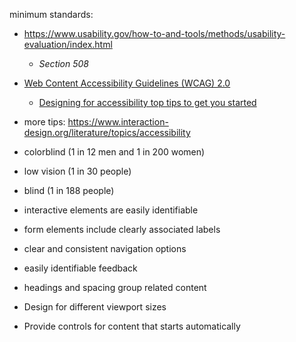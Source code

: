 minimum standards:
* https://www.usability.gov/how-to-and-tools/methods/usability-evaluation/index.html
  * *Section 508*
* [Web Content Accessibility Guidelines (WCAG) 2.0](https://www.w3.org/TR/WCAG20/)
  * [Designing for accessibility top tips to get you started](https://www.w3.org/WAI/tips/designing/)

* more tips: https://www.interaction-design.org/literature/topics/accessibility

* colorblind (1 in 12 men and 1 in 200 women)
* low vision (1 in 30 people)
* blind (1 in 188 people)

* interactive elements are easily identifiable
* form elements include clearly associated labels
* clear and consistent navigation options
* easily identifiable feedback
* headings and spacing group related content
* Design for different viewport sizes
* Provide controls for content that starts automatically